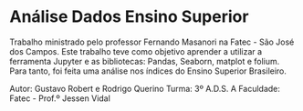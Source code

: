 # Análise Dados Ensino Superior

Trabalho ministrado pelo professor Fernando Masanori na Fatec - São José dos Campos. Este trabalho teve como objetivo aprender a utilizar a ferramenta Jupyter e as bibliotecas: Pandas, Seaborn, matplot e folium. Para tanto, foi feita uma análise nos índices do Ensino Superior Brasileiro.

Autor: Gustavo Robert e Rodrigo Querino
Turma: 3º A.D.S. A
Faculdade: Fatec - Prof.º Jessen Vidal
